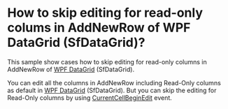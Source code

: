 # How to skip editing for read-only colums in AddNewRow of WPF DataGrid (SfDataGrid)?

This sample show cases how to skip editing for read-only columns in AddNewRow of [WPF DataGrid](https://www.syncfusion.com/wpf-ui-controls/datagrid) (SfDataGrid).

You can edit all the columns in AddNewRow including Read-Only columns as default in [WPF DataGrid](https://www.syncfusion.com/wpf-ui-controls/datagrid) (SfDataGrid). But you can skip the editing for Read-Only columns by using [CurrentCellBeginEdit](https://help.syncfusion.com/cr/wpf/Syncfusion.UI.Xaml.Grid.SfDataGrid.html#Syncfusion_UI_Xaml_Grid_SfDataGrid_CurrentCellBeginEdit) event.